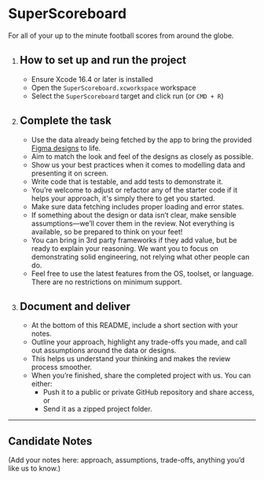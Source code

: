 # SuperScoreboard

For all of your up to the minute football scores from around the globe.

1. ## How to set up and run the project

   - Ensure Xcode 16.4 or later is installed
   - Open the `SuperScoreboard.xcworkspace` workspace
   - Select the `SuperScoreboard` target and click run (or `CMD + R`)

2. ## Complete the task

   - Use the data already being fetched by the app to bring the provided [Figma designs](https://www.figma.com/design/hY3cElxFKc1mkl9oZ8GAi4/Test-Design?node-id=1-61823&t=IbXirDv081k0WauS-1) to life.
   - Aim to match the look and feel of the designs as closely as possible.
   - Show us your best practices when it comes to modelling data and presenting it on screen.
   - Write code that is testable, and add tests to demonstrate it.
   - You’re welcome to adjust or refactor any of the starter code if it helps your approach, it's simply there to get you started.
   - Make sure data fetching includes proper loading and error states.
   - If something about the design or data isn’t clear, make sensible assumptions—we’ll cover them in the review. Not everything is available, so be prepared to think on your feet!
   - You can bring in 3rd party frameworks if they add value, but be ready to explain your reasoning. We want you to focus on demonstrating solid engineering, not relying what other people can do.
   - Feel free to use the latest features from the OS, toolset, or language. There are no restrictions on minimum support.

3. ## Document and deliver

   - At the bottom of this README, include a short section with your notes.
   - Outline your approach, highlight any trade-offs you made, and call out assumptions around the data or designs.
   - This helps us understand your thinking and makes the review process smoother.
   - When you’re finished, share the completed project with us. You can either:
      - Push it to a public or private GitHub repository and share access, or
      - Send it as a zipped project folder.

---

## Candidate Notes

(Add your notes here: approach, assumptions, trade-offs, anything you’d like us to know.)
